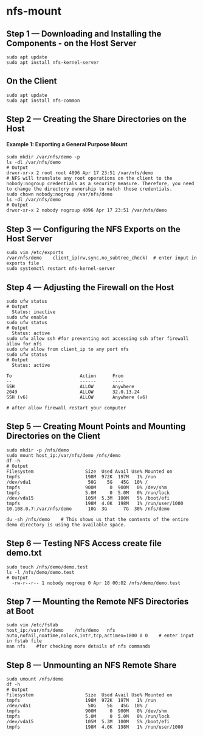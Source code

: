 # nfs-mount

## Step 1 — Downloading and Installing the Components - on the Host Server
```
sudo apt update
sudo apt install nfs-kernel-server
```
## On the Client
```
sudo apt update
sudo apt install nfs-common
```
## Step 2 — Creating the Share Directories on the Host
#### Example 1: Exporting a General Purpose Mount
```
sudo mkdir /var/nfs/demo -p
ls -dl /var/nfs/demo
# Output
drwxr-xr-x 2 root root 4096 Apr 17 23:51 /var/nfs/demo
# NFS will translate any root operations on the client to the nobody:nogroup credentials as a security measure. Therefore, you need to change the directory ownership to match those credentials.
sudo chown nobody:nogroup /var/nfs/demo
ls -dl /var/nfs/demo
# Output
drwxr-xr-x 2 nobody nogroup 4096 Apr 17 23:51 /var/nfs/demo
```
## Step 3 — Configuring the NFS Exports on the Host Server
```
sudo vim /etc/exports
/var/nfs/demo    client_ip(rw,sync,no_subtree_check)  # enter input in exports file
sudo systemctl restart nfs-kernel-server
```
## Step 4 — Adjusting the Firewall on the Host
```
sudo ufw status
# Output
  Status: inactive
sudo ufw enable
sudo ufw status
# Output
  Status: active
sudo ufw allow ssh #for preventing not accessing ssh after firewall allow for nfs 
sudo ufw allow from client_ip to any port nfs
sudo ufw status
# Output
  Status: active

To                         Action      From
--                         ------      ----
SSH                        ALLOW       Anywhere                 
2049                       ALLOW       32.0.13.24        
SSH (v6)                   ALLOW       Anywhere (v6)

# after allow firewall restart your computer
```
## Step 5 — Creating Mount Points and Mounting Directories on the Client
```
sudo mkdir -p /nfs/demo
sudo mount host_ip:/var/nfs/demo /nfs/demo
df -h
# Output
Filesystem                   Size  Used Avail Use% Mounted on
tmpfs                        198M  972K  197M   1% /run
/dev/vda1                     50G    5G   45G  10% /
tmpfs                        900M     0  900M   0% /dev/shm
tmpfs                        5.0M     0  5.0M   0% /run/lock
/dev/vda15                   105M  5.3M  100M   5% /boot/efi
tmpfs                        198M  4.0K  198M   1% /run/user/1000
10.108.0.7:/var/nfs/demo      10G  3G      7G  30% /nfs/demo

du -sh /nfs/demo    # This shows us that the contents of the entire demo directory is using the available space.
```
## Step 6 — Testing NFS Access create file demo.txt
```
sudo touch /nfs/demo/demo.test
ls -l /nfs/demo/demo.test
# Output
  -rw-r--r-- 1 nobody nogroup 0 Apr 18 00:02 /nfs/demo/demo.test
```
## Step 7 — Mounting the Remote NFS Directories at Boot
```
sudo vim /etc/fstab
host_ip:/var/nfs/demo    /nfs/demo   nfs auto,nofail,noatime,nolock,intr,tcp,actimeo=1800 0 0    # enter input in fstab file
man nfs    #for checking more details of nfs commands
```
## Step 8 — Unmounting an NFS Remote Share
```
sudo umount /nfs/demo
df -h
# Output
Filesystem                   Size  Used Avail Use% Mounted on
tmpfs                        198M  972K  197M   1% /run
/dev/vda1                     50G    5G   45G  10% /
tmpfs                        900M     0  900M   0% /dev/shm
tmpfs                        5.0M     0  5.0M   0% /run/lock
/dev/vda15                   105M  5.3M  100M   5% /boot/efi
tmpfs                        198M  4.0K  198M   1% /run/user/1000
```
